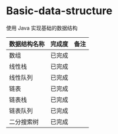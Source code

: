 # Basic-data-structure
使用 Java 实现基础的数据结构

| 数据结构名称 | 完成度  | 备注  |
| --- | --- | --- |
| 数组  | 已完成  |  |
| 线性栈  | 已完成  |  |
| 线性队列  | 已完成  |  |
| 链表  | 已完成  |  |
| 链表栈  | 已完成  |  |
| 链表队列 | 已完成 |  |
| 二分搜索树 | 已完成 |  |
